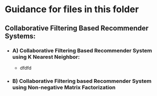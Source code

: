 # Guidance for files in this folder
## Collaborative Filtering Based Recommender Systems:

-  ### A) Collaborative Filtering Based Recommender System using K Nearest Neighbor:
   -  dfdfd

-  ### B) Collaborative Filtering based Recommender System using Non-negative Matrix Factorization

